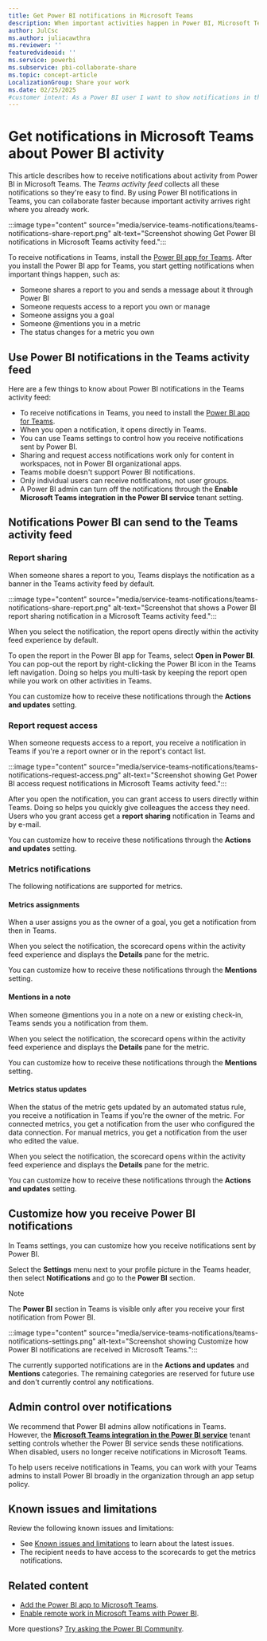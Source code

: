 ```yaml
---
title: Get Power BI notifications in Microsoft Teams
description: When important activities happen in Power BI, Microsoft Teams can show notifications about them in its activity feed.
author: JulCsc
ms.author: juliacawthra
ms.reviewer: ''
featuredvideoid: ''
ms.service: powerbi
ms.subservice: pbi-collaborate-share
ms.topic: concept-article
LocalizationGroup: Share your work
ms.date: 02/25/2025
#customer intent: As a Power BI user I want to show notifications in the Power BI activity feed.
---
```


# Get notifications in Microsoft Teams about Power BI activity

This article describes how to receive notifications about activity from Power BI in Microsoft Teams. The *Teams activity feed* collects all these notifications so they're easy to find. By using Power BI notifications in Teams, you can collaborate faster because important activity arrives right where you already work.

:::image type="content" source="media/service-teams-notifications/teams-notifications-share-report.png" alt-text="Screenshot showing Get Power BI notifications in Microsoft Teams activity feed.":::

To receive notifications in Teams, install the [Power BI app for Teams](service-microsoft-teams-app.md). After you install the Power BI app for Teams, you start getting notifications when important things happen, such as:

- Someone shares a report to you and sends a message about it through Power BI
- Someone requests access to a report you own or manage
- Someone assigns you a goal
- Someone @mentions you in a metric
- The status changes for a metric you own

## Use Power BI notifications in the Teams activity feed

Here are a few things to know about Power BI notifications in the Teams activity feed:

- To receive notifications in Teams, you need to install the [Power BI app for Teams](service-microsoft-teams-app.md).
- When you open a notification, it opens directly in Teams.
- You can use Teams settings to control how you receive notifications sent by Power BI.
- Sharing and request access notifications work only for content in workspaces, not in Power BI organizational apps.
- Teams mobile doesn't support Power BI notifications.
- Only individual users can receive notifications, not user groups.
- A Power BI admin can turn off the notifications through the **Enable Microsoft Teams integration in the Power BI service** tenant setting.

## Notifications Power BI can send to the Teams activity feed

### Report sharing

When someone shares a report to you, Teams displays the notification as a banner in the Teams activity feed by default.

:::image type="content" source="media/service-teams-notifications/teams-notifications-share-report.png" alt-text="Screenshot that shows a Power BI report sharing notification in a Microsoft Teams activity feed.":::

When you select the notification, the report opens directly within the activity feed experience by default.

To open the report in the Power BI app for Teams, select **Open in Power BI**. You can pop-out the report by right-clicking the Power BI icon in the Teams left navigation. Doing so helps you multi-task by keeping the report open while you work on other activities in Teams.

You can customize how to receive these notifications through the **Actions and updates** setting.

### Report request access

When someone requests access to a report, you receive a notification in Teams if you're a report owner or in the report's contact list.

:::image type="content" source="media/service-teams-notifications/teams-notifications-request-access.png" alt-text="Screenshot showing Get Power BI access request notifications in Microsoft Teams activity feed.":::

After you open the notification, you can grant access to users directly within Teams. Doing so helps you quickly give colleagues the access they need. Users who you grant access get a **report sharing** notification in Teams and by e-mail.

You can customize how to receive these notifications through the **Actions and updates** setting.

### Metrics notifications

The following notifications are supported for metrics.

#### Metrics assignments

When a user assigns you as the owner of a goal, you get a notification from then in Teams.

When you select the notification, the scorecard opens within the activity feed experience and displays the **Details** pane for the metric.

You can customize how to receive these notifications through the **Mentions** setting.

#### Mentions in a note

When someone @mentions you in a note on a new or existing check-in, Teams sends you a notification from them.

When you select the notification, the scorecard opens within the activity feed experience and displays the **Details** pane for the metric.

You can customize how to receive these notifications through the **Mentions** setting.

#### Metrics status updates

When the status of the metric gets updated by an automated status rule, you receive a notification in Teams if you're the owner of the metric. For connected metrics, you get a notification from the user who configured the data connection. For manual metrics, you get a notification from the user who edited the value.

When you select the notification, the scorecard opens within the activity feed experience and displays the **Details** pane for the metric.

You can customize how to receive these notifications through the **Actions and updates** setting.

## Customize how you receive Power BI notifications

In Teams settings, you can customize how you receive notifications sent by Power BI.

Select the **Settings** menu next to your profile picture in the Teams header, then select **Notifications** and go to the **Power BI** section.

> [!NOTE]
> The **Power BI** section in Teams is visible only after you receive your first notification from Power BI.

:::image type="content" source="media/service-teams-notifications/teams-notifications-settings.png" alt-text="Screenshot showing Customize how Power BI notifications are received in Microsoft Teams.":::

The currently supported notifications are in the **Actions and updates** and **Mentions** categories. The remaining categories are reserved for future use and don't currently control any notifications.

## Admin control over notifications

We recommend that Power BI admins allow notifications in Teams. However, the [**Microsoft Teams integration in the Power BI service**](/fabric/admin/service-admin-portal-export-sharing#enable-microsoft-teams-integration-in-the-power-bi-service) tenant setting controls whether the Power BI service sends these notifications. When disabled, users no longer receive notifications in Microsoft Teams.

To help users receive notifications in Teams, you can work with your Teams admins to install Power BI broadly in the organization through an app setup policy.

## Known issues and limitations

Review the following known issues and limitations:

- See [Known issues and limitations](service-collaborate-microsoft-teams.md#known-issues-and-limitations) to learn about the latest issues.
- The recipient needs to have access to the scorecards to get the metrics notifications.

## Related content

- [Add the Power BI app to Microsoft Teams](service-microsoft-teams-app.md).
- [Enable remote work in Microsoft Teams with Power BI](service-collaborate-microsoft-teams.md).

More questions? [Try asking the Power BI Community](https://community.powerbi.com/).
